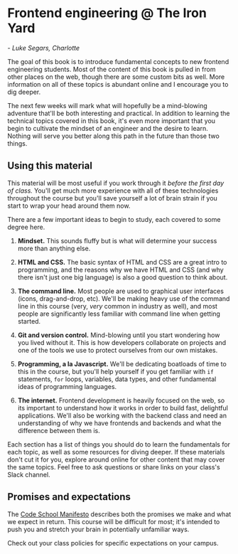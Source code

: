 # Frontend engineering @ The Iron Yard

*- Luke Segars, Charlotte*

The goal of this book is to introduce fundamental concepts to new frontend engineering students. Most of the content of this book is pulled in from other places on the web, though there are some custom bits as well. More information on all of these topics is abundant online and I encourage you to dig deeper.

The next few weeks will mark what will hopefully be a mind-blowing adventure that'll be both interesting and practical. In addition to learning the technical topics covered in this book, it's even more important that you begin to cultivate the mindset of an engineer and the desire to learn. Nothing will serve you better along this path in the future than those two things.

## Using this material
This material will be most useful if you work through it *before the first day of class.* You'll get much more experience with all of these technologies throughout the course but you'll save yourself a lot of brain strain if you start to wrap your head around them now.

There are a few important ideas to begin to study, each covered to some degree here.

1. **Mindset.** This sounds fluffy but is what will determine your success more than anything else.

2. **HTML and CSS.** The basic syntax of HTML and CSS are a great intro to programming, and the reasons why we have HTML and CSS (and why there isn't just one big language) is also a good question to think about.

3. **The command line.** Most people are used to graphical user interfaces (icons, drag-and-drop, etc). We'll be making heavy use of the command line in this course (very, *very* common in industry as well), and most people are significantly less familiar with command line when getting started.

4. **Git and version control.** Mind-blowing until you start wondering how you lived without it. This is how developers collaborate on projects and one of the tools we use to protect ourselves from our own mistakes.

5. **Programming, a la Javascript.** We'll be dedicating boatloads of time to this in the course, but you'll help yourself if you get familiar with `if` statements, `for` loops, variables, data types, and other fundamental ideas of programming languages.

6. **The internet.** Frontend development is heavily focused on the web, so its important to understand how it works in order to build fast, delightful applications. We'll also be working with the backend class and need an understanding of why we have frontends and backends and what the difference between them is.

Each section has a list of things you should do to learn the fundamentals for each topic, as well as some resources for diving deeper. If these materials don't cut it for you, explore around online for other content that may cover the same topics. Feel free to ask questions or share links on your class's Slack channel.

## Promises and expectations
The [Code School Manifesto](http://masondesu.github.io/code-school-manifesto/) describes both the promises we make and what we expect in return. This course will be difficult for most; it's intended to push you and stretch your brain in potentially unfamiliar ways.

Check out your class policies for specific expectations on your campus.
